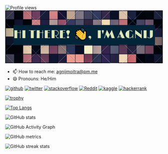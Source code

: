 ![Profile views](https://gpvc.arturio.dev/Agnij-Moitra)  
![](https://raw.githubusercontent.com/Agnij-Moitra/Agnij-Moitra/main/image/banner.jpg)


- 📫 How to reach me: [agnijmoitra@pm.me](mailto:agnijmoitra@pm.me) 
- 😄 Pronouns: He/Him 


[<img src='https://cdn.jsdelivr.net/npm/simple-icons@3.0.1/icons/github.svg' alt='github' height='40'>](https://github.com/Agnij-Moitra)  <!-- [<img src='https://cdn.jsdelivr.net/npm/simple-icons@3.0.1/icons/linkedin.svg' alt='linkedin' height='40'>](https://www.linkedin.com/in/https://www.linkedin.com/in/Agnij-Moitra//) -->  [<img src='https://cdn.jsdelivr.net/npm/simple-icons@3.0.1/icons/twitter.svg' alt='twitter' height='40'>](https://twitter.com/https://twitter.com/AgnijMoitra)  [<img src='https://cdn.jsdelivr.net/npm/simple-icons@3.0.1/icons/stackoverflow.svg' alt='stackoverflow' height='40'>](https://stackoverflow.com/users/https://stackoverflow.com/users/15786169/agnij-moitra)  [<img src='https://cdn.jsdelivr.net/npm/simple-icons@3.0.1/icons/reddit.svg' alt='Reddit' height='40'>](https://www.reddit.com/user/https://www.reddit.com/user/AgnijMoitra)  [<img src='https://cdn.jsdelivr.net/npm/simple-icons@3.0.1/icons/kaggle.svg' alt='kaggle' height='40'>](https://www.kaggle.com/agnijmoitra)  [<img src='https://cdn.jsdelivr.net/npm/simple-icons@3.0.1/icons/hackerrank.svg' alt='hackerrank' height='40'>](https://www.hackerrank.com/agnijmoitra)

[![trophy](https://github-profile-trophy.vercel.app/?username=Agnij-Moitra)](https://github.com/ryo-ma/github-profile-trophy)

[![Top Langs](https://github-readme-stats.vercel.app/api/top-langs/?username=Agnij-Moitra)](https://github.com/anuraghazra/github-readme-stats)

![GitHub stats](https://github-readme-stats.vercel.app/api?username=Agnij-Moitra&show_icons=true&count_private=true)  

![GitHub Activity Graph](https://activity-graph.herokuapp.com/graph?username=Agnij-Moitra)  

![GitHub metrics](https://metrics.lecoq.io/Agnij-Moitra)  

![GitHub streak stats](https://github-readme-streak-stats.herokuapp.com/?user=Agnij-Moitra)  


<!--- 👋 Hi, I’m @Agnij-Moitra
- 👀 I’m interested in Quantum Computing
- 🌱 I’m currently learning Python and Qikit
--->
<!--- - 💞️ I’m looking to collaborate on ...
- 📫 How to reach me ...
--->
<!---
Agnij-Moitra/Agnij-Moitra is a ✨ special ✨ repository because its `README.md` (this file) appears on your GitHub profile.
You can click the Preview link to take a look at your changes.
--->
